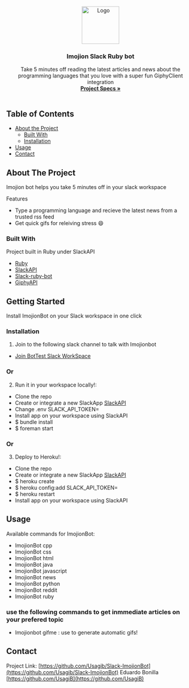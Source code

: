 
<br />
<p align="center">
  <a href="https://github.com/Usagib/Slack-ImojionBot">
    <img src="https://cdn.dribbble.com/users/460298/screenshots/1724648/full-comp.8.gif" alt="Logo" width="100" height="100">
  </a>

  <h3 align="center">Imojion Slack Ruby bot</h3>

  <p align="center">
    Take 5 minutes off reading the latest articles and news about the programming languages that you love with a super fun GiphyClient integration
    <br />
    <a href="https://www.notion.so/Build-your-own-bot-ebd0d7ac5da240e5987720bdc83f38fa"><strong>Project Specs »</strong></a>
    <br />
    <br />
  </p>
</p>



<!-- TABLE OF CONTENTS -->
## Table of Contents

* [About the Project](#about-the-project)
  * [Built With](#built-with)
  * [Installation](#installation)
* [Usage](#usage)
* [Contact](#contact)



<!-- ABOUT THE PROJECT -->
## About The Project

Imojion bot helps you take 5 minutes off in your slack workspace

Features
* Type a programming language and recieve the latest news from a trusted rss feed
* Get quick gifs for releiving stress :smile:


### Built With
Project built in Ruby under SlackAPI
* [Ruby](https://www.ruby-lang.org/en/)
* [SlackAPI](https://api.slack.com/)
* [Slack-ruby-bot](https://github.com/slack-ruby/slack-ruby-bot)
* [GiphyAPI](https://developers.giphy.com/)


## Getting Started

Install ImojionBot on your Slack workspace in one click


### Installation

1. Join to the following slack channel to talk with Imojionbot

* [Join BotTest Slack WorkSpace](https://join.slack.com/t/bottest-wv24096/shared_invite/enQtOTAzNDk1MTIxNTI1LTI4M2IxM2E5OTFjNmJjNzY0ODIyNDkwZWM0MDMzOTc5NTJiNTEzOTVjMmIxNjExZDZmMmI4YWM0OTBjMGE3MGU)

### Or

2. Run it in your workspace locally!:
- Clone the repo
- Create or integrate a new SlackApp [SlackAPI](https://api.slack.com/)
- Change .env SLACK_API_TOKEN=<yourbotapitoken>
- Install app on your workspace using SlackAPI
- $ bundle install
- $ foreman start

### Or

3. Deploy to Heroku!:
- Clone the repo
- Create or integrate a new SlackApp [SlackAPI](https://api.slack.com/)
- $ heroku create
- $ heroku config:add SLACK_API_TOKEN=<yourtoken>
- $ heroku restart
- Install app on your workspace using SlackAPI

## Usage

Available commands for ImojionBot:
- ImojionBot cpp
- ImojionBot css
- ImojionBot html
- ImojionBot java
- ImojionBot javascript
- ImojionBot news
- ImojionBot python
- ImojionBot reddit
- ImojionBot ruby
### use the following commands to get inmmediate articles on your prefered topic
- Imojionbot gifme <keyword> : use to generate automatic gifs!


## Contact

Project Link: [https://github.com/Usagib/Slack-ImojionBot](https://github.com/Usagib/Slack-ImojionBot)
Eduardo Bonilla [https://github.com/UsagiB](https://github.com/UsagiB)
